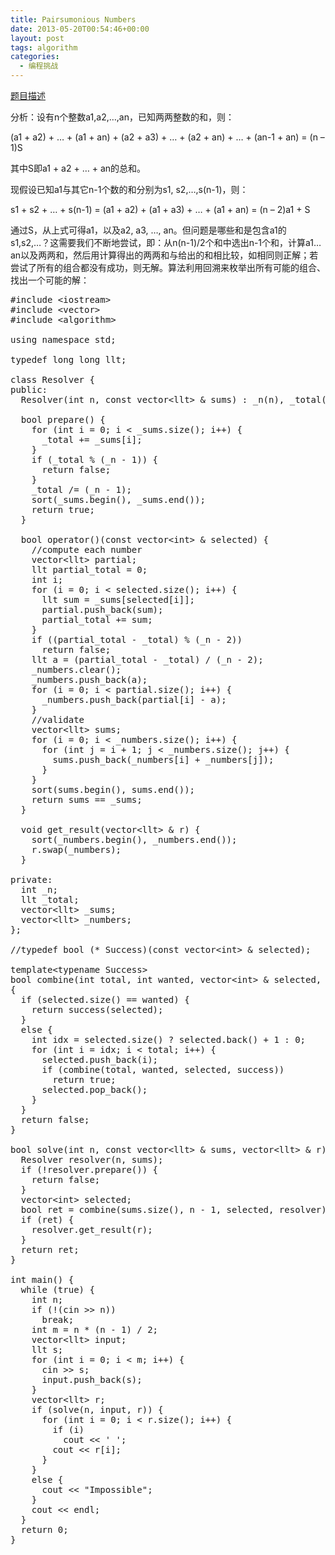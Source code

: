 ```yaml
---
title: Pairsumonious Numbers
date: 2013-05-20T00:54:46+00:00
layout: post
tags: algorithm
categories:
  - 编程挑战
---
```

<a href="http://uva.onlinejudge.org/index.php?option=com_onlinejudge&#038;Itemid=8&#038;page=show_problem&#038;problem=1143" target="_blank">题目描述</a>

分析：设有n个整数a1,a2,&#8230;,an，已知两两整数的和，则：
  
(a1 + a2) + &#8230; + (a1 + an) + (a2 + a3) + &#8230; + (a2 + an) + &#8230; + (an-1 + an) = (n &#8211; 1)S
  
其中S即a1 + a2 + &#8230; + an的总和。
  
现假设已知a1与其它n-1个数的和分别为s1, s2,&#8230;,s(n-1)，则：
  
s1 + s2 + &#8230; + s(n-1) = (a1 + a2) + (a1 + a3) + &#8230; + (a1 + an) = (n &#8211; 2)a1 + S<!--more-->


  
通过S，从上式可得a1，以及a2, a3, &#8230;, an。但问题是哪些和是包含a1的s1,s2,&#8230;？这需要我们不断地尝试，即：从n(n-1)/2个和中选出n-1个和，计算a1&#8230;an以及两两和，然后用计算得出的两两和与给出的和相比较，如相同则正解；若尝试了所有的组合都没有成功，则无解。算法利用回溯来枚举出所有可能的组合、找出一个可能的解：

<pre class="brush: cpp; title: ; notranslate" title="">#include &lt;iostream&gt;
#include &lt;vector&gt;
#include &lt;algorithm&gt;

using namespace std;

typedef long long llt;

class Resolver {
public:
  Resolver(int n, const vector&lt;llt&gt; & sums) : _n(n), _total(0), _sums(sums) {}

  bool prepare() {
    for (int i = 0; i &lt; _sums.size(); i++) {
      _total += _sums[i];
    }
    if (_total % (_n - 1)) {
      return false;
    }
    _total /= (_n - 1);
    sort(_sums.begin(), _sums.end());
    return true;
  }

  bool operator()(const vector&lt;int&gt; & selected) {
    //compute each number
    vector&lt;llt&gt; partial;
    llt partial_total = 0;
    int i;
    for (i = 0; i &lt; selected.size(); i++) {
      llt sum = _sums[selected[i]];
      partial.push_back(sum);
      partial_total += sum;
    }
    if ((partial_total - _total) % (_n - 2))
      return false;
    llt a = (partial_total - _total) / (_n - 2);
    _numbers.clear();
    _numbers.push_back(a);
    for (i = 0; i &lt; partial.size(); i++) {
      _numbers.push_back(partial[i] - a);
    }
    //validate
    vector&lt;llt&gt; sums;
    for (i = 0; i &lt; _numbers.size(); i++) {
      for (int j = i + 1; j &lt; _numbers.size(); j++) {
        sums.push_back(_numbers[i] + _numbers[j]);
      }
    }
    sort(sums.begin(), sums.end());
    return sums == _sums;
  }

  void get_result(vector&lt;llt&gt; & r) {
    sort(_numbers.begin(), _numbers.end());
    r.swap(_numbers);
  }

private:
  int _n;
  llt _total;
  vector&lt;llt&gt; _sums;
  vector&lt;llt&gt; _numbers;
};

//typedef bool (* Success)(const vector&lt;int&gt; & selected);

template&lt;typename Success&gt;
bool combine(int total, int wanted, vector&lt;int&gt; & selected, Success & success)
{
  if (selected.size() == wanted) {
    return success(selected);
  }
  else {
    int idx = selected.size() ? selected.back() + 1 : 0;
    for (int i = idx; i &lt; total; i++) {
      selected.push_back(i);
      if (combine(total, wanted, selected, success))
        return true;
      selected.pop_back();
    }
  }
  return false;
}

bool solve(int n, const vector&lt;llt&gt; & sums, vector&lt;llt&gt; & r) {
  Resolver resolver(n, sums);
  if (!resolver.prepare()) {
    return false;
  }
  vector&lt;int&gt; selected;
  bool ret = combine(sums.size(), n - 1, selected, resolver);
  if (ret) {
    resolver.get_result(r);
  }
  return ret;
}

int main() {
  while (true) {
    int n;
    if (!(cin &gt;&gt; n))
      break;
    int m = n * (n - 1) / 2;
    vector&lt;llt&gt; input;
    llt s;
    for (int i = 0; i &lt; m; i++) {
      cin &gt;&gt; s;
      input.push_back(s);
    }
    vector&lt;llt&gt; r;
    if (solve(n, input, r)) {
      for (int i = 0; i &lt; r.size(); i++) {
        if (i)
          cout &lt;&lt; ' ';
        cout &lt;&lt; r[i];
      }
    }
    else {
      cout &lt;&lt; "Impossible";
    }
    cout &lt;&lt; endl;
  }
  return 0;
}
</pre>

<div class="addtoany_share_save_container addtoany_content_bottom">
  <div class="a2a_kit a2a_kit_size_32 addtoany_list a2a_target" id="wpa2a_18">
    <a class="a2a_button_facebook" href="http://www.addtoany.com/add_to/facebook?linkurl=http%3A%2F%2Fkuangtong.me%2F2013%2F05%2F20%2Fpairsumonious-numbers%2F&linkname=Pairsumonious%20Numbers" title="Facebook" rel="nofollow" target="_blank"></a><a class="a2a_button_twitter" href="http://www.addtoany.com/add_to/twitter?linkurl=http%3A%2F%2Fkuangtong.me%2F2013%2F05%2F20%2Fpairsumonious-numbers%2F&linkname=Pairsumonious%20Numbers" title="Twitter" rel="nofollow" target="_blank"></a><a class="a2a_button_google_plus" href="http://www.addtoany.com/add_to/google_plus?linkurl=http%3A%2F%2Fkuangtong.me%2F2013%2F05%2F20%2Fpairsumonious-numbers%2F&linkname=Pairsumonious%20Numbers" title="Google+" rel="nofollow" target="_blank"></a><a class="a2a_button_sina_weibo" href="http://www.addtoany.com/add_to/sina_weibo?linkurl=http%3A%2F%2Fkuangtong.me%2F2013%2F05%2F20%2Fpairsumonious-numbers%2F&linkname=Pairsumonious%20Numbers" title="Sina Weibo" rel="nofollow" target="_blank"></a><a class="a2a_dd addtoany_share_save" href="https://www.addtoany.com/share_save"></a>
  </div>
</div>